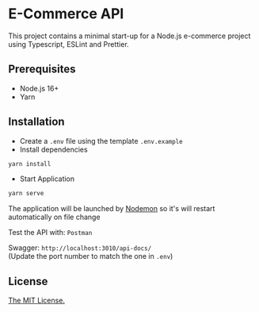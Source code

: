 # E-Commerce API

This project contains a minimal start-up for a Node.js e-commerce project using Typescript, ESLint and Prettier.

## Prerequisites

- Node.js 16+
- Yarn

## Installation

- Create a ```.env``` file using the template ```.env.example```
- Install dependencies

```bash
yarn install
```

- Start Application

```bash
yarn serve
```

The application will be launched by [Nodemon](https://nodemon.com) so it's will restart automatically on file change

Test the API with: `Postman`

Swagger: `http://localhost:3010/api-docs/`  
(Update the port number to match the one in `.env`)

## License

[The MIT License.](https://opensource.org/licenses/MIT)
